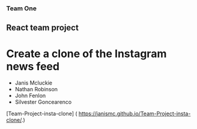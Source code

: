 ###  Team One
##  React team project
#  Create a clone of the Instagram news feed

- Janis Mcluckie
- Nathan Robinson
- John Fenlon
- Silvester Goncearenco

[Team-Project-insta-clone] ( https://janismc.github.io/Team-Project-insta-clone/.)